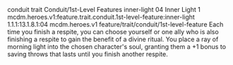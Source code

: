 <ability>
  <metadata>
    <class>conduit</class>
    <feature_type>trait</feature_type>
    <file_dpath>Conduit/1st-Level Features</file_dpath>
    <item_id>inner-light</item_id>
    <item_index>04</item_index>
    <item_name>Inner Light</item_name>
    <level>1</level>
    <scc>mcdm.heroes.v1:feature.trait.conduit.1st-level-feature:inner-light</scc>
    <scdc>1.1.1:13.1.8.1:04</scdc>
    <source>mcdm.heroes.v1</source>
    <type>feature/trait/conduit/1st-level-feature</type>
  </metadata>
  <effects>
    <effect type="mundane">Each time you finish a respite, you can choose yourself or one ally who is also finishing a respite to gain the benefit of a divine ritual. You place a ray of morning light into the chosen character&apos;s soul, granting them a +1 bonus to saving throws that lasts until you finish another respite.</effect>
  </effects>
</ability>
